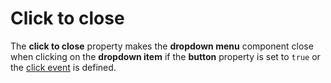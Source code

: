 # Click to close

The **click to close** property makes the **dropdown menu** component close when clicking on the **dropdown item** if the **button** property is set to `true` or the [click event](#events-click) is defined. 